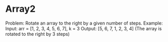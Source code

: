 # Array2
Problem: Rotate an array to the right by a given number of steps.  Example:  Input: arr = [1, 2, 3, 4, 5, 6, 7], k = 3  Output: [5, 6, 7, 1, 2, 3, 4] (The array is rotated to the right by 3 steps)  
